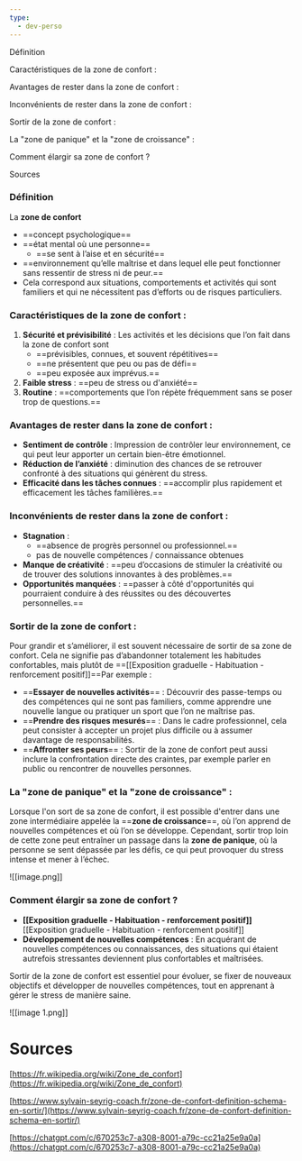 ```yaml
---
type:
  - dev-perso
---
```

Définition

Caractéristiques de la zone de confort :

Avantages de rester dans la zone de confort :

Inconvénients de rester dans la zone de confort :

Sortir de la zone de confort :

La "zone de panique" et la "zone de croissance" :

Comment élargir sa zone de confort ?

Sources

### Définition

La **zone de confort**

- ==concept psychologique==
- ==état mental où une personne==
    - ==se sent à l’aise et en sécurité==
- ==environnement qu’elle maîtrise et dans lequel elle peut fonctionner sans ressentir de stress ni de peur.==
- Cela correspond aux situations, comportements et activités qui sont familiers et qui ne nécessitent pas d’efforts ou de risques particuliers.

### Caractéristiques de la zone de confort :

1. **Sécurité et prévisibilité** : Les activités et les décisions que l’on fait dans la zone de confort sont
    - ==prévisibles, connues, et souvent répétitives==
    - ==ne présentent que peu ou pas de défi==
    - ==peu exposée aux imprévus.==
2. **Faible stress** : ==peu de stress ou d'anxiété==
3. **Routine** : ==comportements que l’on répète fréquemment sans se poser trop de questions.==

### Avantages de rester dans la zone de confort :

- **Sentiment de contrôle** : Impression de contrôler leur environnement, ce qui peut leur apporter un certain bien-être émotionnel.
- **Réduction de l’anxiété** : diminution des chances de se retrouver confronté à des situations qui génèrent du stress.
- **Efficacité dans les tâches connues** : ==accomplir plus rapidement et efficacement les tâches familières.==

### Inconvénients de rester dans la zone de confort :

- **Stagnation** :
    - ==absence de progrès personnel ou professionnel.==
    - pas de nouvelle compétences / connaissance obtenues
- **Manque de créativité** : ==peu d’occasions de stimuler la créativité ou de trouver des solutions innovantes à des problèmes.==
- **Opportunités manquées** : ==passer à côté d'opportunités qui pourraient conduire à des réussites ou des découvertes personnelles.==

### Sortir de la zone de confort :

Pour grandir et s’améliorer, il est souvent nécessaire de sortir de sa zone de confort. Cela ne signifie pas d’abandonner totalement les habitudes confortables, mais plutôt de ==[[Exposition graduelle - Habituation - renforcement positif]]==Par exemple :

- ==**Essayer de nouvelles activités**== : Découvrir des passe-temps ou des compétences qui ne sont pas familiers, comme apprendre une nouvelle langue ou pratiquer un sport que l’on ne maîtrise pas.
- ==**Prendre des risques mesurés**== : Dans le cadre professionnel, cela peut consister à accepter un projet plus difficile ou à assumer davantage de responsabilités.
- ==**Affronter ses peurs**== : Sortir de la zone de confort peut aussi inclure la confrontation directe des craintes, par exemple parler en public ou rencontrer de nouvelles personnes.

### La "zone de panique" et la "zone de croissance" :

Lorsque l'on sort de sa zone de confort, il est possible d'entrer dans une zone intermédiaire appelée la ==**zone de croissance**==, où l’on apprend de nouvelles compétences et où l’on se développe. Cependant, sortir trop loin de cette zone peut entraîner un passage dans la **zone de panique**, où la personne se sent dépassée par les défis, ce qui peut provoquer du stress intense et mener à l’échec.

![[image.png]]

### Comment élargir sa zone de confort ?

- **[[Exposition graduelle - Habituation - renforcement positif]]**[[Exposition graduelle - Habituation - renforcement positif]]
- **Développement de nouvelles compétences** : En acquérant de nouvelles compétences ou connaissances, des situations qui étaient autrefois stressantes deviennent plus confortables et maîtrisées.

Sortir de la zone de confort est essentiel pour évoluer, se fixer de nouveaux objectifs et développer de nouvelles compétences, tout en apprenant à gérer le stress de manière saine.

![[image 1.png]]

# Sources

[https://fr.wikipedia.org/wiki/Zone_de_confort](https://fr.wikipedia.org/wiki/Zone_de_confort)

[https://www.sylvain-seyrig-coach.fr/zone-de-confort-definition-schema-en-sortir/](https://www.sylvain-seyrig-coach.fr/zone-de-confort-definition-schema-en-sortir/)

[https://chatgpt.com/c/670253c7-a308-8001-a79c-cc21a25e9a0a](https://chatgpt.com/c/670253c7-a308-8001-a79c-cc21a25e9a0a)